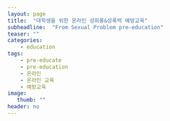 ```yaml
---
layout: page
title:  "대학생을 위한 온라인 성희롱&성폭력 예방교육"
subheadline:  "From Sexual Problem pre-education"
teaser: ""
categories:
    - education
tags:
    - pre-educate
    - pre-education
    - 온라인
    - 온라인 교육
    - 예방교육
image:
   thumb: ""
header: no
---
```


